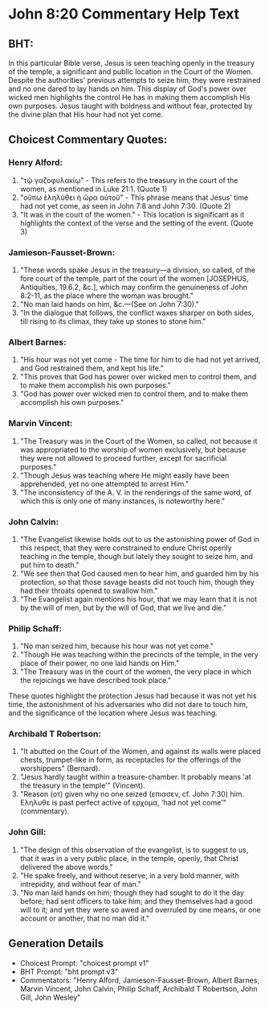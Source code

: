 # John 8:20 Commentary Help Text

## BHT:
In this particular Bible verse, Jesus is seen teaching openly in the treasury of the temple, a significant and public location in the Court of the Women. Despite the authorities' previous attempts to seize him, they were restrained and no one dared to lay hands on him. This display of God's power over wicked men highlights the control He has in making them accomplish His own purposes. Jesus taught with boldness and without fear, protected by the divine plan that His hour had not yet come.

## Choicest Commentary Quotes:
### Henry Alford:
1. "τῷ γαζοφυλακίῳ" - This refers to the treasury in the court of the women, as mentioned in Luke 21:1. (Quote 1)
2. "οὔπω ἐληλύθει ἡ ὥρα αὐτοῦ" - This phrase means that Jesus' time had not yet come, as seen in John 7:8 and John 7:30. (Quote 2)
3. "It was in the court of the women." - This location is significant as it highlights the context of the verse and the setting of the event. (Quote 3)

### Jamieson-Fausset-Brown:
1. "These words spake Jesus in the treasury—a division, so called, of the fore court of the temple, part of the court of the women [JOSEPHUS, Antiquities, 19.6.2, &c.], which may confirm the genuineness of John 8:2-11, as the place where the woman was brought."
2. "No man laid hands on him, &c.—(See on John 7:30)."
3. "In the dialogue that follows, the conflict waxes sharper on both sides, till rising to its climax, they take up stones to stone him."

### Albert Barnes:
1. "His hour was not yet come - The time for him to die had not yet arrived, and God restrained them, and kept his life."
2. "This proves that God has power over wicked men to control them, and to make them accomplish his own purposes."
3. "God has power over wicked men to control them, and to make them accomplish his own purposes."

### Marvin Vincent:
1. "The Treasury was in the Court of the Women, so called, not because it was appropriated to the worship of women exclusively, but because they were not allowed to proceed further, except for sacrificial purposes."
2. "Though Jesus was teaching where He might easily have been apprehended, yet no one attempted to arrest Him."
3. "The inconsistency of the A. V. in the renderings of the same word, of which this is only one of many instances, is noteworthy here."

### John Calvin:
1. "The Evangelist likewise holds out to us the astonishing power of God in this respect, that they were constrained to endure Christ openly teaching in the temple, though but lately they sought to seize him, and put him to death."
2. "We see then that God caused men to hear him, and guarded him by his protection, so that those savage beasts did not touch him, though they had their throats opened to swallow him."
3. "The Evangelist again mentions his hour, that we may learn that it is not by the will of men, but by the will of God, that we live and die."

### Philip Schaff:
1. "No man seized him, because his hour was not yet come." 
2. "Though He was teaching within the precincts of the temple, in the very place of their power, no one laid hands on Him."
3. "The Treasury was in the court of the women, the very place in which the rejoicings we have described took place."

These quotes highlight the protection Jesus had because it was not yet his time, the astonishment of his adversaries who did not dare to touch him, and the significance of the location where Jesus was teaching.

### Archibald T Robertson:
1. "It abutted on the Court of the Women, and against its walls were placed chests, trumpet-like in form, as receptacles for the offerings of the worshippers" (Bernard).
2. "Jesus hardly taught within a treasure-chamber. It probably means 'at the treasury in the temple'" (Vincent).
3. "Reason (οτ) given why no one seized (επιασεν, cf. John 7:30) him. Εληλυθε is past perfect active of ερχομα, 'had not yet come'" (commentary).

### John Gill:
1. "The design of this observation of the evangelist, is to suggest to us, that it was in a very public place, in the temple, openly, that Christ delivered the above words."
2. "He spake freely, and without reserve; in a very bold manner, with intrepidity, and without fear of man."
3. "No man laid hands on him; though they had sought to do it the day before; had sent officers to take him; and they themselves had a good will to it; and yet they were so awed and overruled by one means, or one account or another, that no man did it."


## Generation Details
- Choicest Prompt: "choicest prompt v1"
- BHT Prompt: "bht prompt v3"
- Commentators: "Henry Alford, Jamieson-Fausset-Brown, Albert Barnes, Marvin Vincent, John Calvin, Philip Schaff, Archibald T Robertson, John Gill, John Wesley"
